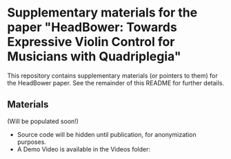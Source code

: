 # Supplementary materials for the paper "HeadBower: Towards Expressive Violin Control for Musicians with Quadriplegia"
This repository contains supplementary materials (or pointers to them) for the HeadBower paper. See the remainder of this README for further details.

## Materials
(Will be populated soon!)

- Source code will be hidden until publication, for anonymization purposes.
- A Demo Video is available in the Videos folder:

